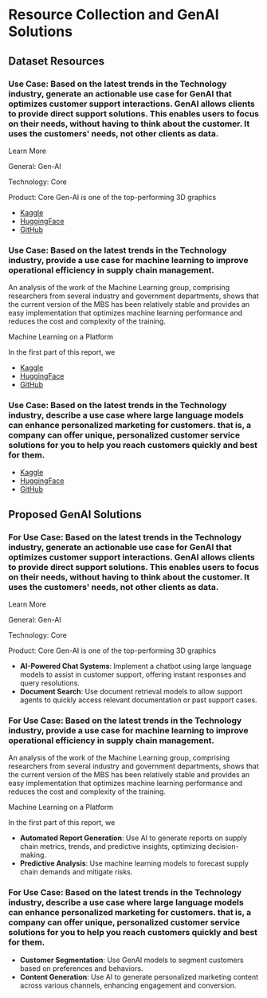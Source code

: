 # Resource Collection and GenAI Solutions

## Dataset Resources
### Use Case: Based on the latest trends in the Technology industry, generate an actionable use case for GenAI that optimizes customer support interactions. GenAI allows clients to provide direct support solutions. This enables users to focus on their needs, without having to think about the customer. It uses the customers' needs, not other clients as data.


Learn More

General: Gen-AI


Technology: Core


Product: Core Gen-AI is one of the top-performing 3D graphics
- [Kaggle](https://www.kaggle.com/search?q=Based+on+the+latest+trends)
- [HuggingFace](https://huggingface.co/models?search=Based+on+the+latest+trends)
- [GitHub](https://github.com/search?q=Based+on+the+latest+trends+dataset)

### Use Case: Based on the latest trends in the Technology industry, provide a use case for machine learning to improve operational efficiency in supply chain management.

An analysis of the work of the Machine Learning group, comprising researchers from several industry and government departments, shows that the current version of the MBS has been relatively stable and provides an easy implementation that optimizes machine learning performance and reduces the cost and complexity of the training.

Machine Learning on a Platform

In the first part of this report, we
- [Kaggle](https://www.kaggle.com/search?q=Based+on+the+latest+trends)
- [HuggingFace](https://huggingface.co/models?search=Based+on+the+latest+trends)
- [GitHub](https://github.com/search?q=Based+on+the+latest+trends+dataset)

### Use Case: Based on the latest trends in the Technology industry, describe a use case where large language models can enhance personalized marketing for customers. that is, a company can offer unique, personalized customer service solutions for you to help you reach customers quickly and best for them.
- [Kaggle](https://www.kaggle.com/search?q=Based+on+the+latest+trends)
- [HuggingFace](https://huggingface.co/models?search=Based+on+the+latest+trends)
- [GitHub](https://github.com/search?q=Based+on+the+latest+trends+dataset)

## Proposed GenAI Solutions
### For Use Case: Based on the latest trends in the Technology industry, generate an actionable use case for GenAI that optimizes customer support interactions. GenAI allows clients to provide direct support solutions. This enables users to focus on their needs, without having to think about the customer. It uses the customers' needs, not other clients as data.


Learn More

General: Gen-AI


Technology: Core


Product: Core Gen-AI is one of the top-performing 3D graphics
- **AI-Powered Chat Systems**: Implement a chatbot using large language models to assist in customer support, offering instant responses and query resolutions.
- **Document Search**: Use document retrieval models to allow support agents to quickly access relevant documentation or past support cases.

### For Use Case: Based on the latest trends in the Technology industry, provide a use case for machine learning to improve operational efficiency in supply chain management.

An analysis of the work of the Machine Learning group, comprising researchers from several industry and government departments, shows that the current version of the MBS has been relatively stable and provides an easy implementation that optimizes machine learning performance and reduces the cost and complexity of the training.

Machine Learning on a Platform

In the first part of this report, we
- **Automated Report Generation**: Use AI to generate reports on supply chain metrics, trends, and predictive insights, optimizing decision-making.
- **Predictive Analysis**: Use machine learning models to forecast supply chain demands and mitigate risks.

### For Use Case: Based on the latest trends in the Technology industry, describe a use case where large language models can enhance personalized marketing for customers. that is, a company can offer unique, personalized customer service solutions for you to help you reach customers quickly and best for them.
- **Customer Segmentation**: Use GenAI models to segment customers based on preferences and behaviors.
- **Content Generation**: Use AI to generate personalized marketing content across various channels, enhancing engagement and conversion.

